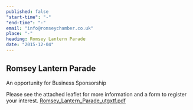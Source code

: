 ```yaml
---
published: false
"start-time": "-"
"end-time": "-"
email: "info@romseychamber.co.uk"
place: "-"
heading: Romsey Lantern Parade
date: "2015-12-04"
---
```


## Romsey Lantern Parade

An opportunity for Business Sponsorship

Please see the attached leaflet for more information and a form to register your interest.
[ Romsey_Lantern_Parade_utgxtf.pdf]( Romsey_Lantern_Parade_utgxtf.pdf "Romsey Lantern Parade")